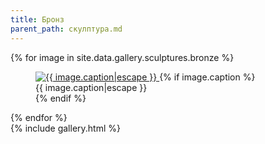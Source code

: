 ```yaml
---
title: Бронз
parent_path: скулптура.md
---
```

<div class="my-gallery" itemscope itemtype="http://schema.org/ImageGallery">
	{% for image in site.data.gallery.sculptures.bronze %}
	<figure itemprop="associatedMedia" itemscope itemtype="http://schema.org/ImageObject">
		<a href="/images/{{ image.name|uri_escape }}" itemprop="contentUrl" data-size="{{ image.width }}x{{ image.height }}">
			<img src="/images/{{ image.thumbnail|uri_escape }}" itemprop="thumbnail" alt="{{ image.caption|escape }}" />
		</a>
		{% if image.caption %}
		<figcaption itemprop="caption description">{{ image.caption|escape }}</figcaption>
		{% endif %}
	</figure>
	{% endfor %}
</div>
{% include gallery.html %}

